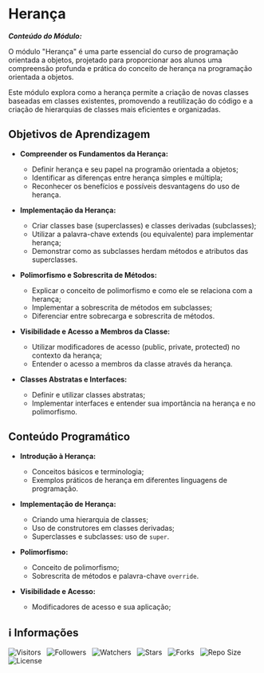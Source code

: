 <!-- Título -->
# Herança

***Conteúdo do Módulo:***

O módulo "Herança" é uma parte essencial do curso de programação orientada a objetos, projetado para proporcionar aos alunos uma compreensão profunda e prática do conceito de herança na programação orientada a objetos.

Este módulo explora como a herança permite a criação de novas classes baseadas em classes existentes, promovendo a reutilização do código e a criação de hierarquias de classes mais eficientes e organizadas.

## Objetivos de Aprendizagem

* **Compreender os Fundamentos da Herança:**
  * Definir herança e seu papel na programão orientada a objetos;
  * Identificar as diferenças entre herança simples e múltipla;
  * Reconhecer os benefícios e possíveis desvantagens do uso de herança.

* **Implementação da Herança:**
  * Criar classes base (superclasses) e classes derivadas (subclasses);
  * Utilizar a palavra-chave extends (ou equivalente) para implementar herança;
  * Demonstrar como as subclasses herdam métodos e atributos das superclasses.

* **Polimorfismo e Sobrescrita de Métodos:**
  * Explicar o conceito de polimorfismo e como ele se relaciona com a herança;
  * Implementar a sobrescrita de métodos em subclasses;
  * Diferenciar entre sobrecarga e sobrescrita de métodos.

* **Visibilidade e Acesso a Membros da Classe:**
  * Utilizar modificadores de acesso (public, private, protected) no contexto da herança;
  * Entender o acesso a membros da classe através da herança.

* **Classes Abstratas e Interfaces:**
  * Definir e utilizar classes abstratas;
  * Implementar interfaces e entender sua importância na herança e no polimorfismo.

## Conteúdo Programático

* **Introdução à Herança:**
  * Conceitos básicos e terminologia;
  * Exemplos práticos de herança em diferentes linguagens de programação.

* **Implementação de Herança:**
  * Criando uma hierarquia de classes;
  * Uso de construtores em classes derivadas;
  * Superclasses e subclasses: uso de `super`.

* **Polimorfismo:**
  * Conceito de polimorfismo;
  * Sobrescrita de métodos e palavra-chave `override`.

* **Visibilidade e Acesso:**
  * Modificadores de  acesso e sua aplicação;

<!-- Informações -->
## &#8505; Informações

![Visitors](https://api.visitorbadge.io/api/visitors?path=Devsgeeknerd%2Fmod-her-log-ori-obj-com-fun&label=Visitantes&labelColor=%23700070&labelStyle=none&countColor=%23000fff&style=plastic&color=%23ffffff "Total de Visitantes")
&nbsp;
![Followers](https://img.shields.io/github/followers/Devsgeeknerd?style=p&label=Seguidores&labelColor=800080&color=000fff "Total de Seguidores")
&nbsp;
![Watchers](https://img.shields.io/github/watchers/Devsgeeknerd/mod-her-log-ori-obj-com-fun?style=p&label=Observadores&labelColor=800080&color=000fff "Total de Observadores")
&nbsp;
![Stars](https://img.shields.io/github/stars/Devsgeeknerd/mod-her-log-ori-obj-com-fun?style=p&label=Estrelas&labelColor=800080&color=000fff "Total de Estrelas")
&nbsp;
![Forks](https://img.shields.io/github/forks/Devsgeeknerd/mod-her-log-ori-obj-com-fun?style=p&label=Bifurcações&labelColor=800080&color=000fff "Total de Bifurcações")
&nbsp;
![Repo Size](https://img.shields.io/github/repo-size/Devsgeeknerd/mod-her-log-ori-obj-com-fun?style=p&label=Tamanho&labelColor=800080&color=000fff "Tamanho do Repositório")
&nbsp;
![License](https://img.shields.io/github/license/Devsgeeknerd/mod-her-log-ori-obj-com-fun?style=p&label=Licença&labelColor=800080&color=000fff "Licença do Repositório")
